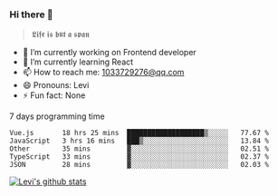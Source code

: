 ### Hi there 👋

> 𝕷𝖎𝖋𝖊 𝖎𝖘 𝖇𝖚𝖙 𝖆 𝖘𝖕𝖆𝖓

- 🔭 I’m currently working on Frontend developer
- 🌱 I’m currently learning React
- 📫 How to reach me: 1033729276@qq.com
- 😄 Pronouns: Levi
- ⚡ Fun fact: None


7 days programming time



<!--START_SECTION:waka-->
```text
Vue.js       18 hrs 25 mins  ███████████████████▒░░░░░   77.67 % 
JavaScript   3 hrs 16 mins   ███▒░░░░░░░░░░░░░░░░░░░░░   13.84 % 
Other        35 mins         ▓░░░░░░░░░░░░░░░░░░░░░░░░   02.51 % 
TypeScript   33 mins         ▓░░░░░░░░░░░░░░░░░░░░░░░░   02.37 % 
JSON         28 mins         ▓░░░░░░░░░░░░░░░░░░░░░░░░   02.03 % 
```
<!--END_SECTION:waka-->


[![Levi's github stats](https://github-readme-stats.vercel.app/api?username=chaossssss)](https://github.com/anuraghazra/github-readme-stats)
